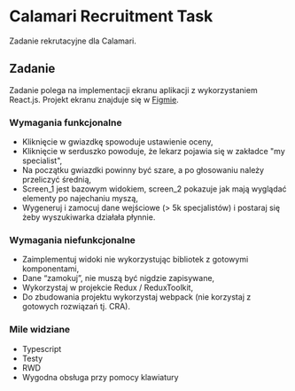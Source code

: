 # Calamari Recruitment Task

Zadanie rekrutacyjne dla Calamari.

## Zadanie

Zadanie polega na implementacji ekranu aplikacji z wykorzystaniem React.js. Projekt ekranu znajduje się w [Figmie](https://www.figma.com/file/5yj3qvtTUOsVRNzleYzVeq/Programista-Frontend---TEST?type=design&node-id=0-1&mode=design&t=BDUpSDZ8EJd5zh0q-0).

### Wymagania funkcjonalne

- Kliknięcie w gwiazdkę spowoduje ustawienie oceny,
- Kliknięcie w serduszko powoduje, że lekarz pojawia się w zakładce "my specialist",
- Na początku gwiazdki powinny być szare, a po głosowaniu należy przeliczyć średnią,
- Screen_1 jest bazowym widokiem, screen_2 pokazuje jak mają wyglądać elementy po najechaniu myszą,
- Wygeneruj i zamocuj dane wejściowe (> 5k specjalistów) i postaraj się żeby wyszukiwarka działała płynnie.

### Wymagania niefunkcjonalne

- Zaimplementuj widoki nie wykorzystując bibliotek z gotowymi komponentami,
- Dane “zamokuj”, nie muszą być nigdzie zapisywane,
- Wykorzystaj w projekcie Redux / ReduxToolkit,
- Do zbudowania projektu wykorzystaj webpack (nie korzystaj z gotowych rozwiązań tj. CRA).

### Mile widziane

- Typescript
- Testy
- RWD
- Wygodna obsługa przy pomocy klawiatury

